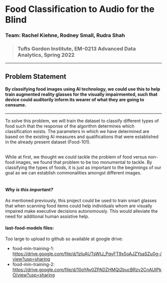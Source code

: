 # Food Classification to Audio for the Blind 
### Team: Rachel Kiehne, Rodney Small, Rudra Shah
> ### Tufts Gordon Institute, EM-0213 Advanced Data Analytics, Spring 2022

---
## Problem Statement
#### By classifying food images using AI technology, we could use this to help train augmented reality glasses for the visually impairmented, such that device could auditorily inform its wearer of what they are going to consume.
---
To solve this problem, we will train the dataset to classify different types of food such that the response of the algorithm determines which classification exists. The parameters in which we have determined are based on the existing AI measures and qualifications that were established in the already present dataset (Food-101). 
<br><br>

While at first, we thought we could tackle the problem of food versus non-food images, we found that problem to be too monumental to tackle. By classifying the types of foods, it is just as important to the beginnings of our goal as we can establish commonalities amongst different images. 
<br><br>

#### *Why is this important?*
As mentioned previously, this project could be used to train smart glasses that when scanning food items could help individuals whom are visually impaired make executive decisions autonomously. This would alleviate the need for additional human assistive help.  


#### last-food-models files:
Too large to upload to github so available at google drive:
* food-min-training-1: https://drive.google.com/file/d/1zluAUTsWtJ_PqyFT9x5oAJZYsaSZu0g-/view?usp=sharing
* food-min-training-2: https://drive.google.com/file/d/10oYAv0ZPADZHMQi2bucBRzv2CnAUIPkO/view?usp=sharing

